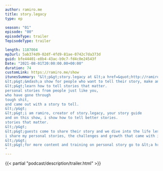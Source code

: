 ```yaml
---
author: ramiro.me
title: story.legacy
type: ep

season: "01"
episode: "00"
episodeType: trailer
TepisodeType: trailer

length: 1187004
mp3url: 5ab374d9-02df-4fd9-81ae-0742c7da373d
guid: bfe44401-e8b4-43ac-b9c7-fd4c0e24543f
Date: "2021-08-01T20:00:00.00+00:00"
duration: 74
customLink: https://ramiro.me/show
itunesSummary: "&lt;p&gt;story.legacy at &lt;a href=&quot;http://ramiro.me/&quot;&gt;ramiro.me&lt;/a&gt;&lt;/p&gt;
&lt;p&gt;&mdash;a show for people who want to tell their story, make an impact and leave a legacy.&lt;/p&gt;
&lt;p&gt;learn how to tell stories that matter.
personal stories from people just like you,
who have gone through
tough shit,
and came out with a story to tell.
&lt;/p&gt;
&lt;p&gt;i am ramiro, creator of story.legacy, your story guide
and on this show, i show how to tell better stories.
stories that matter.
&lt;/p&gt;
&lt;p&gt;guests come to share their story and we dive into the life lessons learned from those personal experiences
i share my personal stories, the challenges and growth that came with it.
&lt;/p&gt;
&lt;p&gt;for more content and training on personal story go to &lt;a href=&quot;http://ramiro.me/show&quot;&gt;ramiro.me/show&lt;/a&gt;&lt;/p&gt;
"
---
```

{{< partial "podcast/description/trailer.html" >}}
